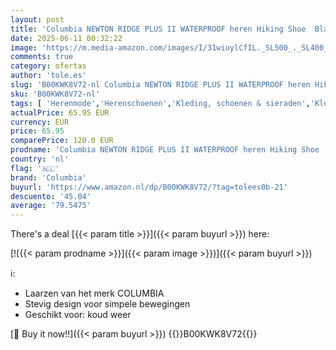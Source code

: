 ```yaml
---
layout: post
title: 'Columbia NEWTON RIDGE PLUS II WATERPROOF heren Hiking Shoe  Black  Black  43.5 EU'
date: 2025-06-11 00:32:22
image: 'https://m.media-amazon.com/images/I/31wiuylCfIL._SL500_._SL400_.jpg'
comments: true
category: ofertas
author: 'tole.es'
slug: 'B00KWK8V72-nl Columbia NEWTON RIDGE PLUS II WATERPROOF heren Hiking Shoe...'
sku: 'B00KWK8V72-nl'
tags: [ 'Herenmode','Herenschoenen','Kleding, schoenen & sieraden','Kleding, schoenen en sieraden','Trainings- & outdoorschoenen heren','Trekking- & hikingschoeisel heren','Trekking- & hikingschoenen heren','columbia','🇳🇱', ]
actualPrice: 65.95 EUR
currency: EUR
price: 65.95
comparePrice: 120.0 EUR
prodname: 'Columbia NEWTON RIDGE PLUS II WATERPROOF heren Hiking Shoe  Black  Black  43.5 EU'
country: 'nl'
flag: '🇳🇱'
brand: 'Columbia'
buyurl: 'https://www.amazon.nl/dp/B00KWK8V72/?tag=tolees0b-21'
descuento: '45.04'
average: '79.5475'
---
```


There's a deal [{{< param title >}}]({{< param buyurl >}})  here:

[![{{< param prodname >}}]({{< param image >}})]({{< param buyurl >}})

ℹ️:

- Laarzen van het merk COLUMBIA
- Stevig design voor simpele bewegingen
- Geschikt voor: koud weer

[🛒 Buy it now!!]({{< param buyurl >}})
{{<world>}}B00KWK8V72{{</world>}}
